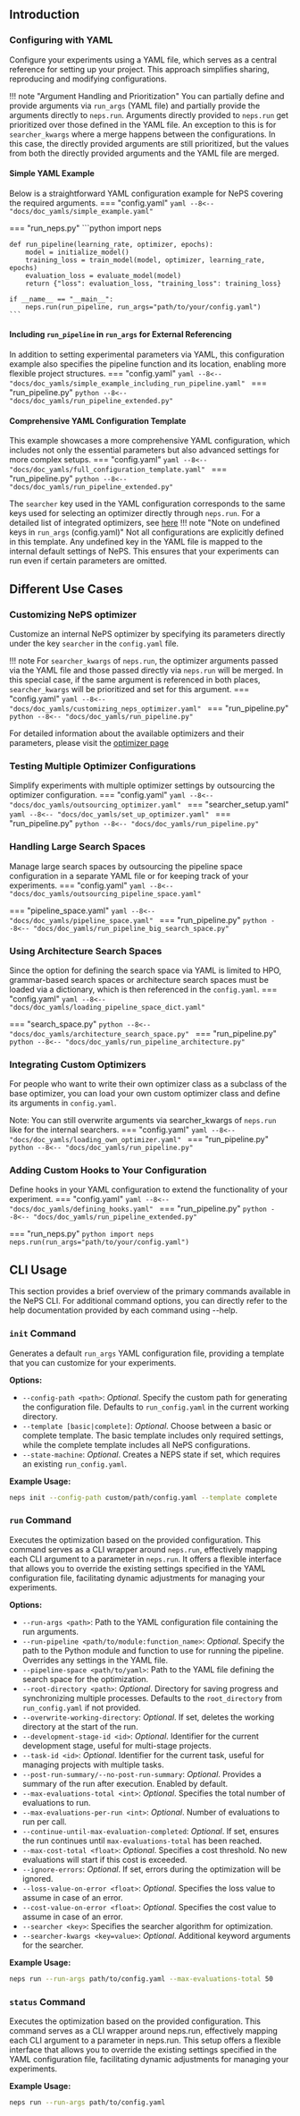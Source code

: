 
## Introduction
### Configuring with YAML
Configure your experiments using a YAML file, which serves as a central reference for setting up your project.
This approach simplifies sharing, reproducing and modifying configurations.

!!! note "Argument Handling and Prioritization"
    You can partially define and provide arguments via `run_args` (YAML file) and partially provide the arguments
    directly to `neps.run`. Arguments directly provided to `neps.run` get prioritized over those defined in the YAML file. An exception to this
    is for `searcher_kwargs` where a merge happens between the configurations. In this case, the directly provided arguments
    are still prioritized, but the values from both the directly provided arguments and the YAML file are merged.


#### Simple YAML Example
Below is a straightforward YAML configuration example for NePS covering the required arguments.
=== "config.yaml"
    ```yaml
    --8<-- "docs/doc_yamls/simple_example.yaml"
    ```

=== "run_neps.py"
    ```python
    import neps

    def run_pipeline(learning_rate, optimizer, epochs):
        model = initialize_model()
        training_loss = train_model(model, optimizer, learning_rate, epochs)
        evaluation_loss = evaluate_model(model)
        return {"loss": evaluation_loss, "training_loss": training_loss}

    if __name__ == "__main__":
        neps.run(run_pipeline, run_args="path/to/your/config.yaml")
    ```


#### Including `run_pipeline` in `run_args` for External Referencing
In addition to setting experimental parameters via YAML, this configuration example also specifies the pipeline function
and its location, enabling more flexible project structures.
=== "config.yaml"
    ```yaml
    --8<-- "docs/doc_yamls/simple_example_including_run_pipeline.yaml"
    ```
=== "run_pipeline.py"
    ```python
    --8<-- "docs/doc_yamls/run_pipeline_extended.py"
    ```


#### Comprehensive YAML Configuration Template
This example showcases a more comprehensive YAML configuration, which includes not only the essential parameters
but also advanced settings for more complex setups.
=== "config.yaml"
    ```yaml
    --8<-- "docs/doc_yamls/full_configuration_template.yaml"
    ```
=== "run_pipeline.py"
    ```python
    --8<-- "docs/doc_yamls/run_pipeline_extended.py"
    ```

The `searcher` key used in the YAML configuration corresponds to the same keys used for selecting an optimizer directly
through `neps.run`. For a detailed list of integrated optimizers, see [here](optimizers.md#list-available-searchers)
!!! note "Note on undefined keys in `run_args` (config.yaml)"
    Not all configurations are explicitly defined in this template. Any undefined key in the YAML file is mapped to
    the internal default settings of NePS. This ensures that your experiments can run even if certain parameters are
    omitted.

## Different Use Cases
### Customizing NePS optimizer
Customize an internal NePS optimizer by specifying its parameters directly under the key `searcher` in the
`config.yaml` file.

!!! note
    For `searcher_kwargs` of `neps.run`, the optimizer arguments passed via the YAML file and those passed directly via
    `neps.run` will be merged. In this special case, if the same argument is referenced in both places,
    `searcher_kwargs` will be prioritized and set for this argument.
=== "config.yaml"
    ```yaml
        --8<-- "docs/doc_yamls/customizing_neps_optimizer.yaml"
    ```
=== "run_pipeline.py"
    ```python
    --8<-- "docs/doc_yamls/run_pipeline.py"
    ```

For detailed information about the available optimizers and their parameters, please visit the [optimizer page](optimizers.md#list-available-searching-algorithms)


### Testing Multiple Optimizer Configurations
Simplify experiments with multiple optimizer settings by outsourcing the optimizer configuration.
=== "config.yaml"
    ```yaml
        --8<-- "docs/doc_yamls/outsourcing_optimizer.yaml"
    ```
=== "searcher_setup.yaml"
    ```yaml
    --8<-- "docs/doc_yamls/set_up_optimizer.yaml"
    ```
=== "run_pipeline.py"
    ```python
    --8<-- "docs/doc_yamls/run_pipeline.py"
    ```

### Handling Large Search Spaces
Manage large search spaces by outsourcing the pipeline space configuration in a separate YAML file or for keeping track
of your experiments.
=== "config.yaml"
    ```yaml
        --8<-- "docs/doc_yamls/outsourcing_pipeline_space.yaml"
    ```

=== "pipeline_space.yaml"
    ```yaml
    --8<-- "docs/doc_yamls/pipeline_space.yaml"
    ```
=== "run_pipeline.py"
    ```python
    --8<-- "docs/doc_yamls/run_pipeline_big_search_space.py"
    ```

### Using Architecture Search Spaces
Since the option for defining the search space via YAML is limited to HPO, grammar-based search spaces or architecture
search spaces must be loaded via a dictionary, which is then referenced in the `config.yaml`.
=== "config.yaml"
    ```yaml
        --8<-- "docs/doc_yamls/loading_pipeline_space_dict.yaml"
    ```

=== "search_space.py"
    ```python
    --8<-- "docs/doc_yamls/architecture_search_space.py"
    ```
=== "run_pipeline.py"
    ```python
    --8<-- "docs/doc_yamls/run_pipeline_architecture.py"
    ```


### Integrating Custom Optimizers
For people who want to write their own optimizer class as a subclass of the base optimizer, you can load your own
custom optimizer class and define its arguments in `config.yaml`.

Note: You can still overwrite arguments via searcher_kwargs of `neps.run` like for the internal searchers.
=== "config.yaml"
    ```yaml
        --8<-- "docs/doc_yamls/loading_own_optimizer.yaml"
    ```
=== "run_pipeline.py"
    ```python
    --8<-- "docs/doc_yamls/run_pipeline.py"
    ```

### Adding Custom Hooks to Your Configuration
Define hooks in your YAML configuration to extend the functionality of your experiment.
=== "config.yaml"
    ```yaml
        --8<-- "docs/doc_yamls/defining_hooks.yaml"
    ```
=== "run_pipeline.py"
    ```python
    --8<-- "docs/doc_yamls/run_pipeline_extended.py"
    ```

=== "run_neps.py"
    ```python
    import neps
    neps.run(run_args="path/to/your/config.yaml")
    ```

## CLI Usage
This section provides a brief overview of the primary commands available in the NePS CLI.
For additional command options, you can directly refer to the help documentation
provided by each command using --help.


### **`init` Command**

Generates a default `run_args` YAML configuration file, providing a template that you can customize for your experiments.

**Options:**

  - `--config-path <path>`: *Optional*. Specify the custom path for generating the configuration file. Defaults to
  `run_config.yaml` in the current working directory.
  - `--template [basic|complete]`: *Optional*. Choose between a basic or complete template. The basic template includes only required settings, while the complete template includes all NePS configurations.
  - `--state-machine`: *Optional*. Creates a NEPS state if set, which requires an existing `run_config.yaml`.

**Example Usage:**
```bash
neps init --config-path custom/path/config.yaml --template complete
```

### **`run` Command**

Executes the optimization based on the provided configuration. This command serves as a CLI wrapper around `neps.run`, effectively mapping each CLI argument to a parameter in `neps.run`. It offers a flexible interface that allows you to override the existing settings specified in the YAML configuration file, facilitating dynamic adjustments for managing your experiments.

**Options:**

  - `--run-args <path>`: Path to the YAML configuration file containing the run arguments.
  - `--run-pipeline <path/to/module:function_name>`: *Optional*. Specify the path to the Python module and function to use for running the pipeline. Overrides any settings in the YAML file.
  - `--pipeline-space <path/to/yaml>`: Path to the YAML file defining the search space for the optimization.
  - `--root-directory <path>`: *Optional*. Directory for saving progress and synchronizing multiple processes. Defaults to the `root_directory` from `run_config.yaml` if not provided.
  - `--overwrite-working-directory`: *Optional*. If set, deletes the working directory at the start of the run.
  - `--development-stage-id <id>`: *Optional*. Identifier for the current development stage, useful for multi-stage projects.
  - `--task-id <id>`: *Optional*. Identifier for the current task, useful for managing projects with multiple tasks.
  - `--post-run-summary/--no-post-run-summary`: *Optional*. Provides a summary of the run after execution. Enabled by default.
  - `--max-evaluations-total <int>`: *Optional*. Specifies the total number of evaluations to run.
  - `--max-evaluations-per-run <int>`: *Optional*. Number of evaluations to run per call.
  - `--continue-until-max-evaluation-completed`: *Optional*. If set, ensures the run continues until `max-evaluations-total` has been reached.
  - `--max-cost-total <float>`: *Optional*. Specifies a cost threshold. No new evaluations will start if this cost is exceeded.
  - `--ignore-errors`: *Optional*. If set, errors during the optimization will be ignored.
  - `--loss-value-on-error <float>`: *Optional*. Specifies the loss value to assume in case of an error.
  - `--cost-value-on-error <float>`: *Optional*. Specifies the cost value to assume in case of an error.
  - `--searcher <key>`: Specifies the searcher algorithm for optimization.
  - `--searcher-kwargs <key=value>`: *Optional*. Additional keyword arguments for the searcher.

**Example Usage:**
```bash
neps run --run-args path/to/config.yaml --max-evaluations-total 50
```

### **`status` Command**
Executes the optimization based on the provided configuration. This command serves as a CLI wrapper around neps.run,
effectively mapping each CLI argument to a parameter in neps.run. This setup offers a flexible interface that allows
you to override the existing settings specified in the YAML configuration file, facilitating dynamic adjustments for
managing your experiments.

**Example Usage:**
```bash
neps run --run-args path/to/config.yaml
```